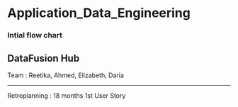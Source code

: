 # Application_Data_Engineering
### Intial flow chart 
## DataFusion Hub 
Team : Reetika, Ahmed, Elizabeth, Daria 
******
Retroplanning : 18 months
1st User Story
